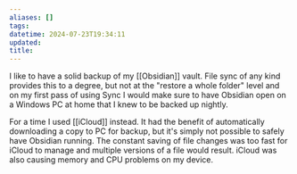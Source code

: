 ```yaml
---
aliases: []
tags: 
datetime: 2024-07-23T19:34:11
updated: 
title:
---
```

I like to have a solid backup of my [[Obsidian]] vault. File sync of any kind provides this to a degree, but not at the "restore a whole folder" level and on my first pass of using Sync I would make sure to have Obsidian open on a Windows PC at home that I knew to be backed up nightly.

For a time I used [[iCloud]] instead. It had the benefit of automatically downloading a copy to PC for backup, but it's simply not possible to safely have Obsidian running. The constant saving of file changes was too fast for iCloud to manage and multiple versions of a file would result. iCloud was also causing memory and CPU problems on my device.
